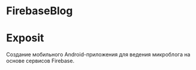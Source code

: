 # FirebaseBlog
# Exposit

Создание мобильного Android-приложения для ведения микроблога на основе сервисов Firebase.
